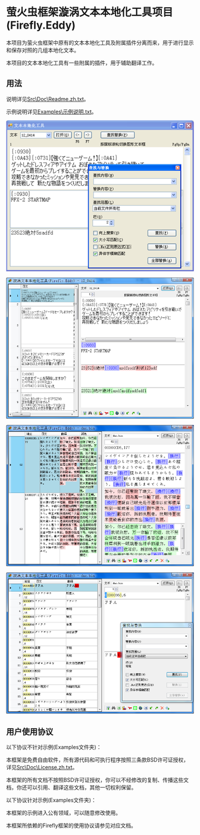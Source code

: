 ﻿# 萤火虫框架漩涡文本本地化工具项目(Firefly.Eddy)

本项目为萤火虫框架中原有的文本本地化工具及附属插件分离而来，用于进行显示和保存对照的几组本地化文本。

本项目的文本本地化工具有一些附属的插件，用于辅助翻译工作。

## 用法

说明详见[Src\Doc\Readme.zh.txt](Src/Doc/Readme.zh.txt)。

示例说明详见[Examples\示例说明.txt](Examples/示例说明.txt)。

![TextLocalizer.png](Examples/TextLocalizer.png)

![TextLocalizer2.png](Examples/TextLocalizer2.png)

![TextLocalizer3.png](Examples/TextLocalizer3.png)

![TextLocalizer4.png](Examples/TextLocalizer4.png)

## 用户使用协议

以下协议不针对示例(Examples文件夹)：

本框架是免费自由软件，所有源代码和可执行程序按照三条款BSD许可证授权，详见[Src\Doc\License.zh.txt](Src/Doc/License.zh.txt)。

本框架的所有文档不按照BSD许可证授权，你可以不经修改的复制、传播这些文档，你还可以引用、翻译这些文档，其他一切权利保留。

以下协议针对示例(Examples文件夹)：

本框架的示例进入公有领域，可以随意修改使用。

本框架所依赖的Firefly框架的使用协议请参见对应文档。
